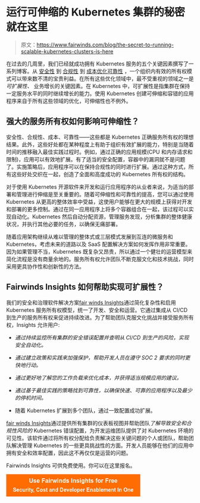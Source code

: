 # 运行可伸缩的 Kubernetes 集群的秘密就在这里

> 原文：<https://www.fairwinds.com/blog/the-secret-to-running-scalable-kubernetes-clusters-is-here>

 在过去的几周里，我们已经就成功拥有 Kubernetes 服务的五个关键因素撰写了一系列博客。从 [安全性](https://www.fairwinds.com/blog/may-the-fair-winds-of-better-k8s-service-ownership-blow-you-safely-home) 到 [合规性](https://www.fairwinds.com/blog/compliance) 到 [成本优化](https://www.fairwinds.com/blog/a-kubernetes-overview-says-proper-configuration-is-key-to-saving-money)[可靠性](https://www.fairwinds.com/blog/you-can-establish-reliable-kubernetes-clusters-without-losing-sleep) ，一个组织内有效的所有权模式可以带来数不清的宝贵利益。在所有这些优化领域中，最不受重视的领域之一是 *可扩展性、* 业务增长的关键因素。在 Kubernetes 中，可扩展性是指集群在保持一定服务水平的同时继续增长的能力。使用 Kubernetes 创建可伸缩和容错的应用程序来自于所有这些领域的优化，可伸缩性也不例外。

## 强大的服务所有权如何影响可伸缩性？

安全性、合规性、成本、可靠性——这些都是 Kubernetes 正确服务所有权的理想结果。此外，这些好处都在某种程度上有助于组织有效扩展的能力，特别是当随着时间的推移融入最佳实践过程时。例如，通过正确的应用规模(CPU 和内存请求和限制)，应用可以有效地扩展。有了适当的安全配置，容器中的漏洞就不是问题了。实施策略后，应用程序可以在保持合规性的同时进行扩展。通过这种方式，所有这些好处交织在一起，创造了全面和高度成功的 Kubernetes 所有权的结构。

对于使用 Kubernetes 开源软件来开发和运行应用程序的从业者来说，为适当的部署和管理进行伸缩是至关重要的。随着可伸缩性和可靠性的提高，您可以通过使用 Kubernetes 从更高的整体效率中受益，这使用户能够在更大的规模上获得对开发和部署的更多控制。通过在同一应用程序上将多个容器组合在一起，该过程可以实现自动化。Kubernetes 然后自动分配资源，管理服务发现，分析集群的整体健康状况，并执行其他必要的任务，以确保无痛部署。

随着应用架构继续从难以管理的整体式或三层模式发展到互连的微服务和 Kubernetes，考虑未来的道路以及 SaaS 配置解决方案如何发挥作用非常重要。因为如果管理不当，Kubernetes 既复杂又昂贵，所以通过一个健壮的运营模型来简化流程是没有商量余地的。服务所有权允许团队不断克服文化和技术挑战，同时采用更具协作性和创新性的方法。

## Fairwinds Insights 如何帮助实现可扩展性？

我们的安全和治理软件解决方案[fair winds Insights](https://www.fairwinds.com/insights)通过简化复杂性和启用 Kubernetes 服务所有权模型，统一了开发、安全和运营。它通过集成从 CI/CD 到生产的服务所有权来促进持续改进。为了帮助团队克服文化挑战并接受服务所有权，Insights 允许用户:

*   *通过持续监控所有集群的安全错误配置并查明从 CI/CD 到生产的风险，实现安全自动化。*

*   *通过建立政策和实践来加强保护，帮助开发人员在遵守 SOC 2 要求的同时更快地行动。*

*   *通过更好地了解您的工作负载来优化成本，并获得适当规模应用的建议。*

*   *通过基于最佳实践的策略找到可靠性，以确保快速、可靠的应用程序以及最少的停机时间。*

*   随着 Kubernetes 扩展到多个团队，通过一致配置成功扩展。

[fair winds Insights](https://www.fairwinds.com/insights)通过提供所有集群的仪表板视图并帮助团队*了解导致安全和合规性风险的* Kubernetes 错误配置，为开发运维团队提供了对 Kubernetes 环境的可见性。该软件通过将所有权分配给负责解决这些关键问题的个人或团队，帮助团队解决管理 Kubernetes 的一些更具挑战性的方面。开发人员能够在他们的应用中拥有安全和效率配置，因此这不再仅仅是运营的问题。

Fairwinds Insights 可供免费使用。你可以在这里报名。

[![Use Fairwinds Insights for Free Security, Cost and Developer Enablement In One](img/7c86296320eb01b215d8e2755e9c5b9d.png)](https://cta-redirect.hubspot.com/cta/redirect/2184645/34aa4987-a1f9-438a-a145-d7d82d5c479a)